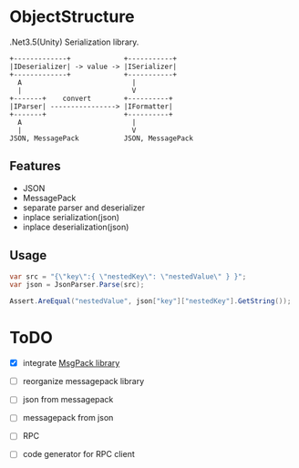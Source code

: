 # ObjectStructure
.Net3.5(Unity) Serialization library.

```
+-------------+             +-----------+
|IDeserializer| -> value -> |ISerializer|
+-------------+             +-----------+
  A                           |
  |                           V
+-------+    convert        +----------+
|IParser| ----------------> |IFormatter|
+-------+                   +----------+
  A                           |
  |                           V
JSON, MessagePack           JSON, MessagePack
```

## Features
* JSON
* MessagePack
* separate parser and deserializer
* inplace serialization(json)
* inplace deserialization(json)

## Usage

```cs
var src = "{\"key\":{ \"nestedKey\": \"nestedValue\" } }";
var json = JsonParser.Parse(src);

Assert.AreEqual("nestedValue", json["key"]["nestedKey"].GetString());
```

# ToDO
* [x] integrate [MsgPack library](https://github.com/ousttrue/NMessagePack)
* [ ] reorganize messagepack library
* [ ] json from messagepack
* [ ] messagepack from json
* [ ] RPC
* [ ] code generator for RPC client

